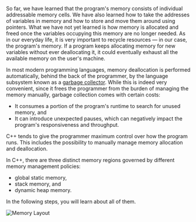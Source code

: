 So far, we have learned that the program's memory
consists of individual addressable memory cells.
We have also learned how to take the addresses of variables in memory and
how to store and move them around using pointers.
What we have not yet learned is how memory
is allocated and freed once the variables occupying
this memory are no longer needed.
As in our everyday life, it is very important to recycle resources —
in our case, the program's memory. If a program keeps allocating
memory for new variables without ever deallocating it,
it could eventually exhaust all the available memory on the user's machine.

In most modern programming languages, memory deallocation is performed
automatically, behind the back of the programmer, by the
language subsystem known as a
[garbage collector](https://en.wikipedia.org/wiki/Garbage_collection_(computer_science)).
While this is indeed very convenient, since it frees
the programmer from the burden of managing the memory manually,
garbage collection comes with certain costs:

* It consumes a portion of the program's runtime to search for unused memory, and
* It can introduce unexpected pauses, which can negatively impact the program's responsiveness
  and throughput.

C++ tends to give the programmer maximum control over how the program runs.
This includes the possibility to manually manage memory allocation and deallocation.

In C++, there are three distinct memory regions governed by
different memory management policies:

* global static memory,
* stack memory, and
* dynamic heap memory.

In the following steps, you will learn about all of them.

![Memory Layout](../../../images/memory.svg)
